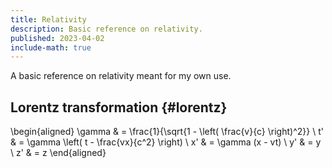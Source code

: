 ```yaml
---
title: Relativity
description: Basic reference on relativity.
published: 2023-04-02
include-math: true
---
```


A basic reference on relativity meant for my own use.

## Lorentz transformation {#lorentz}

\begin{aligned}
\gamma & = \frac{1}{\sqrt{1 - \left( \frac{v}{c} \right)^2}} \\
t' & = \gamma \left( t - \frac{vx}{c^2} \right) \\
x' & = \gamma (x - vt) \\
y' & = y \\
z' & = z
\end{aligned}
